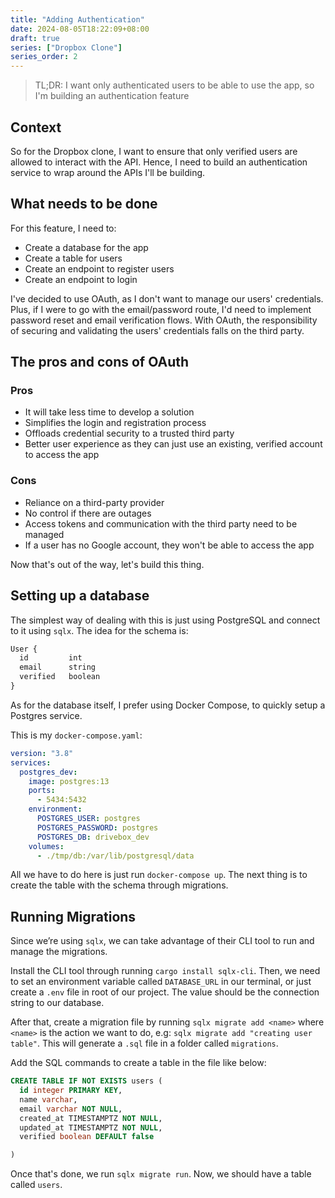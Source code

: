 ```yaml
---
title: "Adding Authentication"
date: 2024-08-05T18:22:09+08:00
draft: true
series: ["Dropbox Clone"]
series_order: 2
---
```


> TL;DR: I want only authenticated users to be able to use the app, so I'm building an authentication feature

## Context

So for the Dropbox clone, I want to ensure that only verified users are allowed to interact with the API. Hence, I need to build an authentication service to wrap around the APIs I'll be building.

## What needs to be done

For this feature, I need to:

- Create a database for the app
- Create a table for users
- Create an endpoint to register users
- Create an endpoint to login

I've decided to use OAuth, as I don't want to manage our users' credentials. Plus, if I were to go with the email/password route, I'd need to implement password reset and email verification flows. With OAuth, the responsibility of securing and validating the users' credentials falls on the third party.

## The pros and cons of OAuth

### Pros

- It will take less time to develop a solution
- Simplifies the login and registration process
- Offloads credential security to a trusted third party
- Better user experience as they can just use an existing, verified account to access the app

### Cons

- Reliance on a third-party provider
- No control if there are outages
- Access tokens and communication with the third party need to be managed
- If a user has no Google account, they won't be able to access the app

Now that's out of the way, let's build this thing.

## Setting up a database

The simplest way of dealing with this is just using PostgreSQL and connect to it using `sqlx`. The idea for the schema is:

```ts
User {
  id         int
  email      string
  verified   boolean
}
```

As for the database itself, I prefer using Docker Compose, to quickly setup a Postgres service.

This is my `docker-compose.yaml`:

```yaml
version: "3.8"
services:
  postgres_dev:
    image: postgres:13
    ports:
      - 5434:5432
    environment:
      POSTGRES_USER: postgres
      POSTGRES_PASSWORD: postgres
      POSTGRES_DB: drivebox_dev
    volumes:
      - ./tmp/db:/var/lib/postgresql/data
```

All we have to do here is just run `docker-compose up`. The next thing is to create the table with the schema through migrations.

## Running Migrations

Since we’re using `sqlx`, we can take advantage of their CLI tool to run and manage the migrations.

Install the CLI tool through running `cargo install sqlx-cli`. Then, we need to set an environment variable called `DATABASE_URL` in our terminal, or just create a `.env` file in root of our project. The value should be the connection string to our database.

After that, create a migration file by running `sqlx migrate add <name>` where `<name>` is the action we want to do, e.g: `sqlx migrate add "creating user table"`. This will generate a `.sql` file in a folder called `migrations`.

Add the SQL commands to create a table in the file like below:

```sql
CREATE TABLE IF NOT EXISTS users (
  id integer PRIMARY KEY,
  name varchar,
  email varchar NOT NULL,
  created_at TIMESTAMPTZ NOT NULL,
  updated_at TIMESTAMPTZ NOT NULL,
  verified boolean DEFAULT false

)
```

Once that's done, we run `sqlx migrate run`. Now, we should have a table called `users`.
